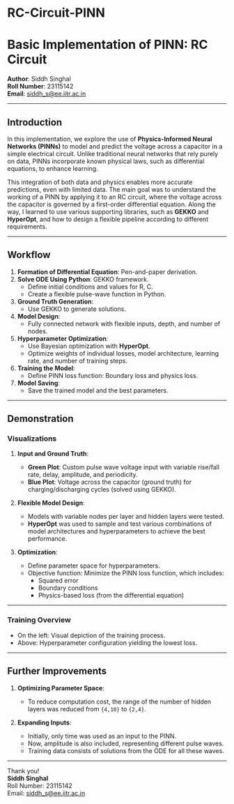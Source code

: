 # RC-Circuit-PINN

# Basic Implementation of PINN: RC Circuit

**Author**: Siddh Singhal  
**Roll Number**: 23115142  
**Email**: siddh_s@ee.iitr.ac.in  

---

## Introduction

In this implementation, we explore the use of **Physics-Informed Neural Networks (PINNs)** to model and predict the voltage across a capacitor in a simple electrical circuit. Unlike traditional neural networks that rely purely on data, PINNs incorporate known physical laws, such as differential equations, to enhance learning. 

This integration of both data and physics enables more accurate predictions, even with limited data. The main goal was to understand the working of a PINN by applying it to an RC circuit, where the voltage across the capacitor is governed by a first-order differential equation. Along the way, I learned to use various supporting libraries, such as **GEKKO** and **HyperOpt**, and how to design a flexible pipeline according to different requirements.

---

## Workflow

1. **Formation of Differential Equation**: Pen-and-paper derivation.
2. **Solve ODE Using Python**: GEKKO framework.
   - Define initial conditions and values for R, C.
   - Create a flexible pulse-wave function in Python.
3. **Ground Truth Generation**:
   - Use GEKKO to generate solutions.
4. **Model Design**:
   - Fully connected network with flexible inputs, depth, and number of nodes.
5. **Hyperparameter Optimization**:
   - Use Bayesian optimization with **HyperOpt**.
   - Optimize weights of individual losses, model architecture, learning rate, and number of training steps.
6. **Training the Model**:
   - Define PINN loss function: Boundary loss and physics loss.
7. **Model Saving**:
   - Save the trained model and the best parameters.

---

## Demonstration

### Visualizations
1. **Input and Ground Truth**:
   - **Green Plot**: Custom pulse wave voltage input with variable rise/fall rate, delay, amplitude, and periodicity.
   - **Blue Plot**: Voltage across the capacitor (ground truth) for charging/discharging cycles (solved using GEKKO).

2. **Flexible Model Design**:
   - Models with variable nodes per layer and hidden layers were tested.
   - **HyperOpt** was used to sample and test various combinations of model architectures and hyperparameters to achieve the best performance.

3. **Optimization**:
   - Define parameter space for hyperparameters.
   - Objective function: Minimize the PINN loss function, which includes:
     - Squared error
     - Boundary conditions
     - Physics-based loss (from the differential equation)

---

### Training Overview
- On the left: Visual depiction of the training process.
- Above: Hyperparameter configuration yielding the lowest loss.

---

## Further Improvements

1. **Optimizing Parameter Space**:
   - To reduce computation cost, the range of the number of hidden layers was reduced from `{4,10}` to `{2,4}`.

2. **Expanding Inputs**:
   - Initially, only time was used as an input to the PINN.
   - Now, amplitude is also included, representing different pulse waves.
   - Training data consists of solutions from the ODE for all these waves.

---

Thank you!  
**Siddh Singhal**  
Roll Number: 23115142  
Email: siddh_s@ee.iitr.ac.in  
